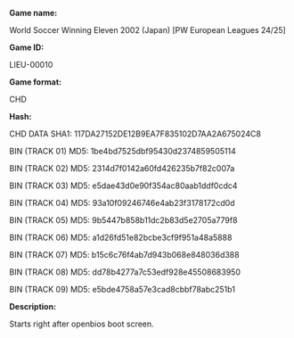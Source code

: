 **Game name:**

World Soccer Winning Eleven 2002 (Japan) [PW European Leagues 24/25]

**Game ID:**

LIEU-00010

**Game format:**

CHD

**Hash:**

CHD DATA SHA1: 117DA27152DE12B9EA7F835102D7AA2A675024C8

BIN (TRACK 01) MD5: 1be4bd7525dbf95430d2374859505114

BIN (TRACK 02) MD5: 2314d7f0142a60fd426235b7f82c007a

BIN (TRACK 03) MD5: e5dae43d0e90f354ac80aab1ddf0cdc4

BIN (TRACK 04) MD5: 93a10f09246746e4ab23f3178172cd0d

BIN (TRACK 05) MD5: 9b5447b858b11dc2b83d5e2705a779f8

BIN (TRACK 06) MD5: a1d26fd51e82bcbe3cf9f951a48a5888

BIN (TRACK 07) MD5: b15c6c76f4ab7d943b068e848036d388

BIN (TRACK 08) MD5: dd78b4277a7c53edf928e45508683950

BIN (TRACK 09) MD5: e5bde4758a57e3cad8cbbf78abc251b1

**Description:**

Starts right after openbios boot screen.